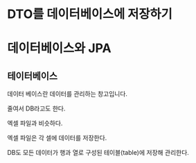 DTO를 데이터베이스에 저장하기
===

데이터베이스와 JPA
===

테이터베이스
---

데이터 베이스란 데이터를 관리하는 창고입니다.

줄여서 DB라고도 한다.

엑셀 파일과 비슷하다.

엑셀 파일은 각 셀에 데이터를 저장한다.

DB도 모든 데이터가 행과 열로 구성된 테이블(table)에 저장해 관리한다.


